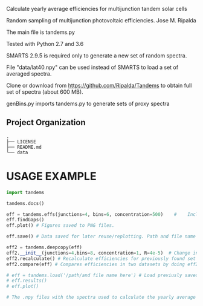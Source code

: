 Calculate yearly average efficiencies for multijunction tandem solar cells

Random sampling of multijunction photovoltaic efficiencies. Jose M. Ripalda

The main file is tandems.py

Tested with Python 2.7 and 3.6

SMARTS 2.9.5 is required only to generate a new set of random spectra. 

File "data/lat40.npy" can be used instead of SMARTS to load a set of averaged spectra.

Clone or download from https://github.com/Ripalda/Tandems to obtain full set of spectra (about 600 MB).

genBins.py imports tandems.py to generate sets of proxy spectra 

Project Organization
--------------------

    .
    ├── LICENSE
    ├── README.md
    └── data

USAGE EXAMPLE
==============================


```python
import tandems

tandems.docs()

eff = tandems.effs(junctions=4, bins=6, concentration=500)    #    Include as many or as few options as needed.
eff.findGaps()
eff.plot() # Figures saved to PNG files.

eff.save() # Data saved for later reuse/replotting. Path and file name set in eff.name, some parameters and timestamp are appended to filename

eff2 = tandems.deepcopy(eff)
eff2.__init__(junctions=4,bins=8, concentration=1, R=4e-5)  # Change input parameters but keep previously found set of optimal gap combinations.
eff2.recalculate() # Recalculate efficiencies for previously found set of optimal gap combinations.
eff2.compare(eff) # Compares efficiencies in two datasets by doing eff2 - eff. Plots difference and saves PNG files.

# eff = tandems.load('/path/and file name here') # Load previusly saved data
# eff.results()
# eff.plot()

# The .npy files with the spectra used to calculate the yearly average efficiency have been generated with genBins.py
```
